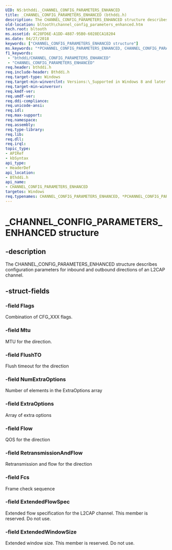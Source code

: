 ```yaml
---
UID: NS:bthddi._CHANNEL_CONFIG_PARAMETERS_ENHANCED
title: _CHANNEL_CONFIG_PARAMETERS_ENHANCED (bthddi.h)
description: The CHANNEL_CONFIG_PARAMETERS_ENHANCED structure describes configuration parameters for inbound and outbound directions of an L2CAP channel.
old-location: bltooth\channel_config_parameters_enhanced.htm
tech.root: bltooth
ms.assetid: 4C28FD6E-A1DD-4887-95B0-6028ECA18204
ms.date: 04/27/2018
keywords: ["CHANNEL_CONFIG_PARAMETERS_ENHANCED structure"]
ms.keywords: "*PCHANNEL_CONFIG_PARAMETERS_ENHANCED, CHANNEL_CONFIG_PARAMETERS_ENHANCED, CHANNEL_CONFIG_PARAMETERS_ENHANCED structure [Bluetooth Devices], PCHANNEL_CONFIG_PARAMETERS_ENHANCED, PCHANNEL_CONFIG_PARAMETERS_ENHANCED structure pointer [Bluetooth Devices], _CHANNEL_CONFIG_PARAMETERS_ENHANCED, bltooth.channel_config_parameters_enhanced, bthddi/CHANNEL_CONFIG_PARAMETERS_ENHANCED, bthddi/PCHANNEL_CONFIG_PARAMETERS_ENHANCED"
f1_keywords:
 - "bthddi/CHANNEL_CONFIG_PARAMETERS_ENHANCED"
 - "CHANNEL_CONFIG_PARAMETERS_ENHANCED"
req.header: bthddi.h
req.include-header: Bthddi.h
req.target-type: Windows
req.target-min-winverclnt: Versions:\_Supported in Windows 8 and later versions of Windows
req.target-min-winversvr: 
req.kmdf-ver: 
req.umdf-ver: 
req.ddi-compliance: 
req.unicode-ansi: 
req.idl: 
req.max-support: 
req.namespace: 
req.assembly: 
req.type-library: 
req.lib: 
req.dll: 
req.irql: 
topic_type:
- APIRef
- kbSyntax
api_type:
- HeaderDef
api_location:
- Bthddi.h
api_name:
- CHANNEL_CONFIG_PARAMETERS_ENHANCED
targetos: Windows
req.typenames: CHANNEL_CONFIG_PARAMETERS_ENHANCED, *PCHANNEL_CONFIG_PARAMETERS_ENHANCED
---
```


# _CHANNEL_CONFIG_PARAMETERS_ENHANCED structure


## -description


The CHANNEL_CONFIG_PARAMETERS_ENHANCED structure describes configuration parameters for inbound and outbound directions of an L2CAP channel.


## -struct-fields




### -field Flags

Combination of CFG_XXX flags.


### -field Mtu

MTU for the direction.


### -field FlushTO

Flush timeout for the direction


### -field NumExtraOptions

Number of elements in the ExtraOptions array


### -field ExtraOptions

Array of extra options


### -field Flow

QOS for the direction


### -field RetransmissionAndFlow

Retransmission and flow for the direction


### -field Fcs

Frame check sequence


### -field ExtendedFlowSpec

Extended flow specification for the L2CAP channel. This member is reserved. Do not use.


### -field ExtendedWindowSize

Extended window size. This member is reserved. Do not use.

